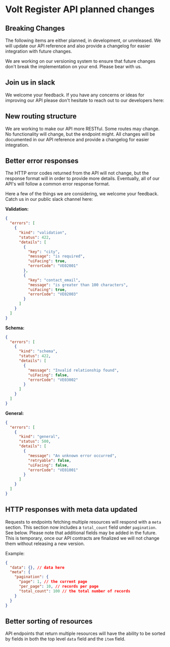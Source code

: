 # Volt Register API planned changes

## Breaking Changes

The following items are either planned, in development, or unreleased. We will update our API reference and also provide a changelog for easier integration with future changes.

We are working on our versioning system to ensure that future changes don't break the implementation on your end. Please bear with us.

## Join us in slack

We welcome your feedback. If you have any concerns or ideas for improving our API please don't hesitate to reach out to our developers here: 

## New routing structure

We are working to make our API more RESTful. Some routes may change. No functionality will change, but the endpoint might. All changes will be documented in our API reference and provide a changelog for easier integration.

## Better error responses

The HTTP error codes returned from the API will not change, but the response format will in order to provide more details. Eventually, all of our API's will follow a common error response format.

Here a few of the things we are considering, we welcome your feedback. Catch us in our public slack channel here:

**Validation:**
```json
{
  "errors": [
    {
      "kind": "validation",
      "status": 422,
      "details": [
        {
          "key": "city",
          "message": "is required",
          "uiFacing": true,
          "errorCode": "VE02001"
        },
        {
          "key": "contact_email",
          "message": "is greater than 100 characters",
          "uiFacing": true,
          "errorCode": "VE02003"
        }
      ]
    }
  ]
}
```

**Schema:**
```json
{
  "errors": [
    {
      "kind": "schema",
      "status": 422,
      "details": [
        {
          "message": "Invalid relationship found",
          "uiFacing": false,
          "errorCode": "VE03002"
        }
      ]
    }
  ]
}
```

**General:**
```json
{
  "errors": [
    {
      "kind": "general",
      "status": 500,
      "details": [
        {
          "message": "An unknown error occurred",
          "retryable": false,
          "uiFacing": false,
          "errorCode": "VE01001"
        }
      ]
    }
  ]
}
```

## HTTP responses with meta data updated

Requests to endpoints fetching multiple resources will respond with a `meta` section. This section now includes a `total_count` field under `pagination`. See below. Please note that additional fields may be added in the future. This is temporary, once our API contracts are finalized we will not change them without releasing a new version. 

Example:

```json
{
  "data": {}, // data here
  "meta": {
    "pagination": {
      "page": 1, // the current page
      "per_page": 10, // records per page
      "total_count": 100 // the total number of records
    }
  }
}
```

## Better sorting of resources

API endpoints that return multiple resources will have the ability to be sorted by fields in both the top level `data` field and the `item` field.

